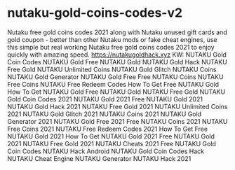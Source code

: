 # nutaku-gold-coins-codes-v2
Nutaku free gold coins codes 2021 along with Nutaku unused gift cards and gold coupon - better than other Nutaku mods or fake cheat engines, use this simple but real working Nutaku free gold coins codes 2021 to enjoy quickly with amazing speed. https://nutakugoldhack.xyz  KW: NUTAKU Gold Coin Codes NUTAKU Gold Free NUTAKU Gold NUTAKU Gold Hack NUTAKU Free Gold NUTAKU Unlimited Coins NUTAKU Gold Glitch NUTAKU Coins NUTAKU Gold Generator NUTAKU Gold Free Free NUTAKU Coins NUTAKU Free Coins NUTAKU Free Redeem Codes How To Get Free NUTAKU Gold How To Get NUTAKU Gold Free NUTAKU Gold NUTAKU Free Gold NUTAKU Gold Coin Codes 2021 NUTAKU Gold 2021 Free NUTAKU Gold 2021 NUTAKU Gold Hack 2021 NUTAKU Free Gold 2021 NUTAKU Unlimited Coins 2021 NUTAKU Gold Glitch 2021 NUTAKU Coins 2021 NUTAKU Gold Generator 2021 NUTAKU Gold Free 2021 Free NUTAKU Coins 2021 NUTAKU Free Coins 2021 NUTAKU Free Redeem Codes 2021 How To Get Free NUTAKU Gold 2021 How To Get NUTAKU Gold 2021 Free NUTAKU Gold 2021 NUTAKU Free Gold 2021 NUTAKU Cheats 2021 Free NUTAKU Gold Coin Codes NUTAKU Hack Android NUTAKU Gold Coin Codes Hack NUTAKU Cheat Engine NUTAKU Generator NUTAKU Hack 2021

